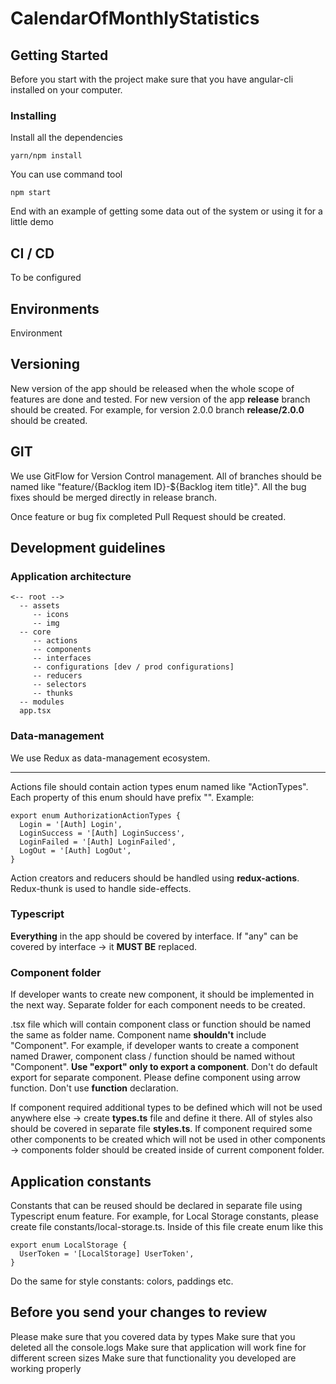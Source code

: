 # CalendarOfMonthlyStatistics

## Getting Started

Before you start with the project make sure that you have angular-cli installed on your computer.

### Installing

Install all the dependencies

```
yarn/npm install
```

You can use command tool

```
npm start
```

End with an example of getting some data out of the system or using it for a little demo

## CI / CD

To be configured

## Environments

Environment 


## Versioning

New version of the app should be released when the whole scope of features are done and tested.
For new version of the app **release** branch should be created. For example, for version 2.0.0 branch **release/2.0.0** should be created.

## GIT

We use GitFlow for Version Control management.
All of branches should be named like "feature/{Backlog item ID}-\${Backlog item title}".
All the bug fixes should be merged directly in release branch.

Once feature or bug fix completed Pull Request should be created.

## Development guidelines

### Application architecture

```
<-- root -->
  -- assets
     -- icons
     -- img
  -- core
     -- actions
     -- components
     -- interfaces
     -- configurations [dev / prod configurations]
     -- reducers
     -- selectors
     -- thunks
  -- modules
  app.tsx
```

### Data-management

We use Redux as data-management ecosystem.

---

Actions file should contain action types enum named like "<module-name>ActionTypes". Each property of this enum should have prefix "<module-name>".
Example:

```
export enum AuthorizationActionTypes {
  Login = '[Auth] Login',
  LoginSuccess = '[Auth] LoginSuccess',
  LoginFailed = '[Auth] LoginFailed',
  LogOut = '[Auth] LogOut',
}
```

Action creators and reducers should be handled using **redux-actions**.
Redux-thunk is used to handle side-effects.

### Typescript

**Everything** in the app should be covered by interface. If "any" can be covered by interface -> it **MUST BE** replaced.

### Component folder

If developer wants to create new component, it should be implemented in the next way.
Separate folder for each component needs to be created.

.tsx file which will contain component class or function should be named the same as folder name.
Component name **shouldn't** include "Component". For example, if developer wants to create a component named Drawer, component class / function should be named without "Component".
**Use "export" only to export a component**. Don't do default export for separate component.
Please define component using arrow function. Don't use __function__ declaration.

If component required additional types to be defined which will not be used anywhere else -> create **types.ts** file and define it there.
All of styles also should be covered in separate file **styles.ts**.
If component required some other components to be created which will not be used in other components -> components folder should be created inside of current component folder.

## Application constants

Constants that can be reused should be declared in separate file using Typescript enum feature. For example, for Local Storage constants, please create file constants/local-storage.ts. Inside of this file create enum like this

```
export enum LocalStorage {
  UserToken = '[LocalStorage] UserToken',
}
```

Do the same for style constants: colors, paddings etc.

## Before you send your changes to review

Please make sure that you covered data by types
Make sure that you deleted all the console.logs
Make sure that application will work fine for different screen sizes
Make sure that functionality you developed are working properly